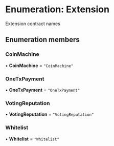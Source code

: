 # Enumeration: Extension

Extension contract names

## Enumeration members

### CoinMachine

• **CoinMachine** = `"CoinMachine"`

### OneTxPayment

• **OneTxPayment** = `"OneTxPayment"`

### VotingReputation

• **VotingReputation** = `"VotingReputation"`

### Whitelist

• **Whitelist** = `"Whitelist"`
